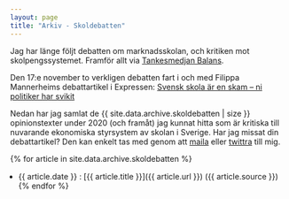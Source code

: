 ```yaml
---
layout: page
title: "Arkiv - Skoldebatten"
---
```


<style>
ul {
    margin: 10px;
    padding: 5px;
}
p {
    margin-bottom: 5px;
}
</style>

Jag har länge följt debatten om marknadsskolan, och kritiken mot skolpengssystemet. Framför allt via [Tankesmedjan Balans](https://tankesmedjanbalans.se/). 

Den 17:e november to verkligen debatten fart i och med Filippa Mannerheims debattartikel i Expressen: [Svensk skola är en skam – ni politiker har svikit](https://www.expressen.se/kultur/svensk-skola-ar-en-skam-ni-politiker-har-svikit/)

Nedan har jag samlat de {{ site.data.archive.skoldebatten | size }} opinionstexter under 2020 (och framåt) jag kunnat hitta som är kritiska till nuvarande ekonomiska styrsystem av skolan i Sverige. Har jag missat din debattartikel? Den kan enkelt tas med genom att [maila](mailto:exoji2e@gmail.com) eller [twittra](https://twitter.com/exoji2e) till mig.

{% for article in site.data.archive.skoldebatten %}
- {{ article.date }} : 
[{{ article.title }}]({{ article.url }}) 
({{ article.source }})
{% endfor %}